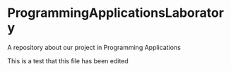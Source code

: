 # ProgrammingApplicationsLaboratory
A repository about our project in Programming Applications

This is a test that this file has been edited
